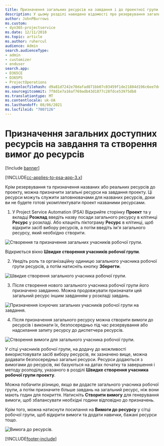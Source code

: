 ```yaml
---
title: Призначення загальних ресурсів на завдання і до проектної групи
description: У цьому розділі наведено відомості про резервування загальних ресурсів для завдань і проектних команд.
author: JohnPBurrows
ms.custom:
- dyn365-projectservice
ms.date: 12/11/2018
ms.topic: article
ms.author: ruhercul
audience: Admin
search.audienceType:
- admin
- customizer
- enduser
search.app:
- D365CE
- D365PS
- ProjectOperations
ms.openlocfilehash: d9a81d7242e78dafad871bb07c03459f1de21884d196c6ee7dd9619b2c410404
ms.sourcegitcommit: 7f8d1e7a16af769adb43d1877c28fdce53975db8
ms.translationtype: MT
ms.contentlocale: uk-UA
ms.lasthandoff: 08/06/2021
ms.locfileid: "7007126"
---
```

# <a name="assign-generic-bookable-resources-to-a-task-and-generate-resource-requirements"></a>Призначення загальних доступних ресурсів на завдання та створення вимог до ресурсів 

[!include [banner](../includes/psa-now-project-operations.md)]

[!INCLUDE[cc-applies-to-psa-app-3.x](../includes/cc-applies-to-psa-app-3x.md)]

Крім резервування та призначення названих або реальних ресурсів до проекту, можна призначити загальні ресурси на завдання проекту. Ці ресурси можуть служити заповнювачами для названих ресурсів, доки ви не будете готові укомплектувати проект названими ресурсами. 

1. У Project Service Automation (PSA) Відкрийте сторінку **Проект** та у вкладці **Розклад** введіть назву посади загального ресурсу в клітинці **Ресурс** у розкладі. Або клацніть піктограму **Ресурс** в клітинці, щоб відкрити засіб вибору ресурсів, а потім введіть ім'я загального ресурсу, який необхідно створити.

![Створення та призначення загальних учасників робочої групи.](media/RM-how-to-9.png)

Відкриється вікно **Швидке створення учасників робочої групи**. 

2. Уведіть роль та організаційну одиницю загального учасника робочої групи ресурсів, а потім натисніть кнопку **Зберегти**.

![Швидке створення загального учасника робочої групи.](media/RM-how-to-10.png)

3. Після створення нового загального учасника робочої групи його призначено завданню. Можна продовжувати призначати цей загальний ресурс іншим завданням у розкладі завдань.

![Призначення існуючих загальних учасників робочої групи на завдання.](media/RM-how-to-11.png)

4. Після призначення загального ресурсу можна створити вимоги до ресурсів і виконати їх, безпосередньо під час резервування або надсилання запиту ресурсу до диспетчера ресурсів.

![Створення вимоги для загального учасника робочої групи.](media/RM-how-to-12.png)

У сітці учасників робочої групи, на додачу до можливості використовувати засіб вибору ресурсів, як зазначено вище, можна додавати безпосередньо загальні ресурси. Ресурси додаються з вимогами до ресурсів, які базуються на датах початку та завершення і методу розподілу, указаного в розділі **Швидке створення учасника робочої групи проекту**.

Можна побачити різницю, якщо ви додасте загального учасника робочої групи, а потім призначите більше завдань на загальний ресурс, ніж вони мають годин для покриття. Натисніть **Створити вимогу** для генерування вимоги, щоб збалансувати необхідні години відповідно до призначень.

Крім того, можна натиснути посилання на **Вимоги до ресурсу** у сітці робочої групи, щоб відкрити вимоги та додати навички, бажані ресурси тощо.

![Вимога до ресурсів.](media/RM-how-to-13.png)



[!INCLUDE[footer-include](../includes/footer-banner.md)]